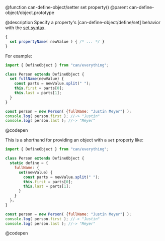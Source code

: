 @function can-define-object/setter set property()
@parent can-define-object/object.prototype

@description Specify a property's [can-define-object/define/set] behavior with the [set syntax](https://developer.mozilla.org/en-US/docs/Web/JavaScript/Reference/Functions/set).

```js
{
  set propertyName( newValue ) { /* ... */ }
}
```

For example:

```js
import { DefineObject } from "can/everything";

class Person extends DefineObject {
  set fullName(newValue) {
    const parts = newValue.split(" ");
    this.first = parts[0];
    this.last = parts[1];
  }
}

const person = new Person( {fullName: "Justin Meyer"} );
console.log( person.first ); //-> "Justin"
console.log( person.last ); //-> "Meyer"
```
@codepen

This is a shorthand for providing an object with a `set` property like:

```js
import { DefineObject } from "can/everything";

class Person extends DefineObject {
  static define = {
    fullName: {
      set(newValue) {
        const parts = newValue.split(" ");
        this.first = parts[0];
        this.last = parts[1];
      }
    }
  };
}

const person = new Person( {fullName: "Justin Meyer"} );
console.log( person.first ); //-> "Justin"
console.log( person.last ); //-> "Meyer"
```
@codepen
